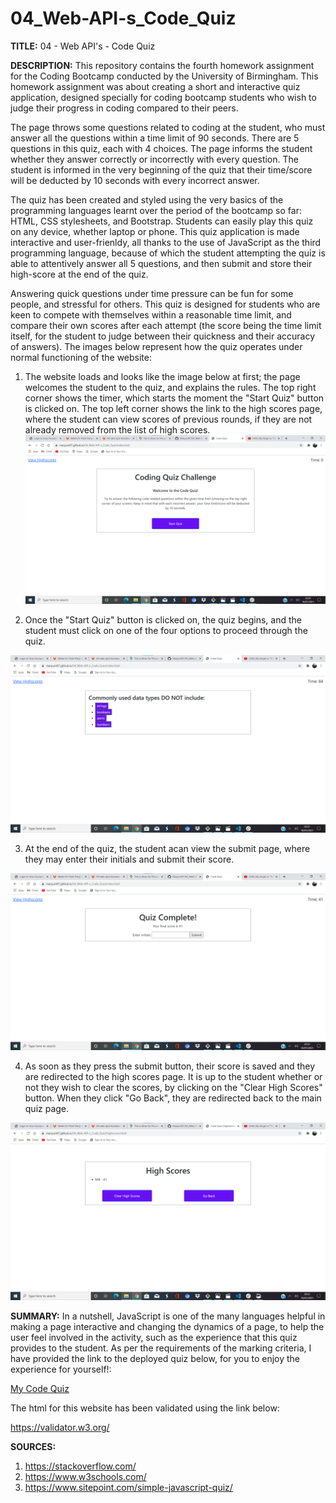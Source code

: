 # 04_Web-API-s_Code_Quiz

<b>TITLE:</b> 04 - Web API's - Code Quiz

<b>DESCRIPTION:</b>
This repository contains the fourth homework assignment for the Coding Bootcamp conducted by the University of Birmingham. This homework assignment was about creating a short and interactive quiz application, designed specially for coding bootcamp students who wish to judge their progress in coding compared to their peers.

The page throws some questions related to coding at the student, who must answer all the questions within a time limit of 90 seconds. There are 5 questions in this quiz, each with 4 choices. The page informs the student whether they answer correctly or incorrectly with every question. The student is informed in the very beginning of the quiz that their time/score will be deducted by 10 seconds with every incorrect answer.

The quiz has been created and styled using the very basics of the programming languages learnt over the period of the bootcamp so far: HTML, CSS stylesheets, and Bootstrap. Students can easily play this quiz on any device, whether laptop or phone. This quiz application is made interactive and user-frienldy, all thanks to the use of JavaScript as the third programming language, because of which the student attempting the quiz is able to attentively answer all 5 questions, and then submit and store their high-score at the end of the quiz.

Answering quick questions under time pressure can be fun for some people, and stressful for others. This quiz is designed for students who are keen to compete with themselves within a reasonable time limit, and compare their own scores after each attempt (the score being the time limit itself, for the student to judge between their quickness and their accuracy of answers). The images below represent how the quiz operates under normal functioning of the website:

1. The website loads and looks like the image below at first; the page welcomes the student to the quiz, and explains the rules. The top right corner shows the timer, which starts the moment the "Start Quiz" button is clicked on. The top left corner shows the link to the high scores page, where the student can view scores of previous rounds, if they are not already removed from the list of high scores.
![alt text](Assets/Annotation%202021-01-10%20203115.png?raw=true)

2. Once the "Start Quiz" button is clicked on, the quiz begins, and the student must click on one of the four options to proceed through the quiz.

![alt text](Assets/Annotation%202021-01-10%20203205.png?raw=true)


3. At the end of the quiz, the student acan view the submit page, where they may enter their initials and submit their score.

![alt text](Assets/Annotation%202021-01-10%20203250.png?raw=true)


4. As soon as they press the submit button, their score is saved and they are redirected to the high scores page. It is up to the student whether or not they wish to clear the scores, by clicking on the "Clear High Scores" button. When they click "Go Back", they are redirected back to the main quiz page.

![alt text](Assets/Annotation%202021-01-10%20203329.png?raw=true)



<b>SUMMARY:</b>
In a nutshell, JavaScript is one of the many languages helpful in making a page interactive and changing the dynamics of a page, to help the user feel involved in the activity, such as the experience that this quiz provides to the student. As per the requirements of the marking criteria, I have provided the link to the deployed quiz below, for you to enjoy the experience for yourself!:

<a href="https://maryum97.github.io/04_Web-API-s_Code_Quiz/" target="_blank">My Code Quiz</a>

The html for this website has been validated using the link below:

<a href="https://validator.w3.org/nu/?showsource=yes&showoutline=yes&showimagereport=yes&useragent=Validator.nu%2FLV+http%3A%2F%2Fvalidator.w3.org%2Fservices&acceptlanguage=&doc=https%3A%2F%2Fmaryum97.github.io%2F04_Web-API-s_Code_Quiz%2F" target="_blank">https://validator.w3.org/</a>

<b>SOURCES:</b>
1. <a href="https://stackoverflow.com/" target="_blank">https://stackoverflow.com/</a>
2. <a href="https://www.w3schools.com/" target="_blank">https://www.w3schools.com/</a>
3. <a href="https://www.sitepoint.com/simple-javascript-quiz/" target="_blank">https://www.sitepoint.com/simple-javascript-quiz/</a>